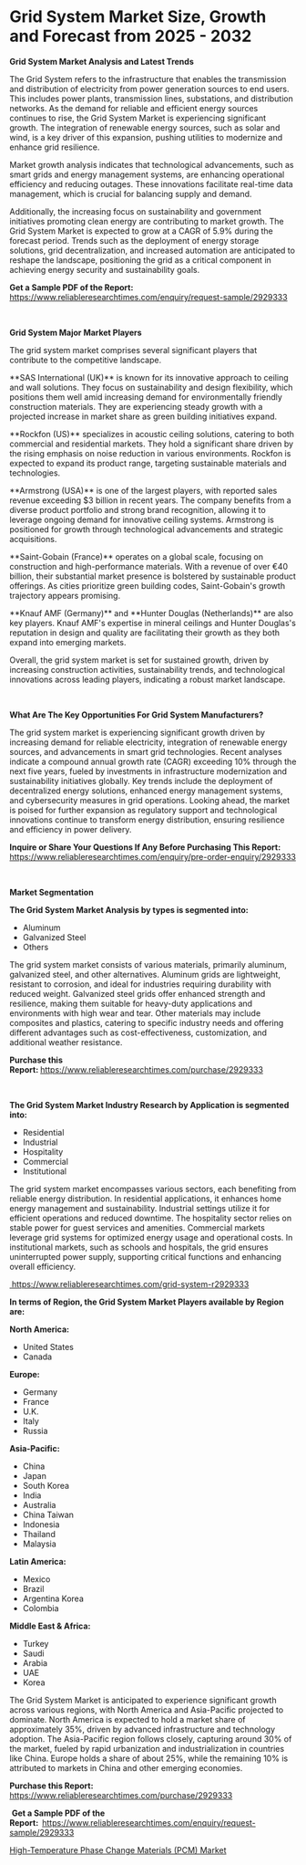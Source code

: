<p><h1>Grid System Market Size, Growth and Forecast from 2025 - 2032</h1></p><p><strong>Grid System Market Analysis and Latest Trends</strong></p>
<p><p>The Grid System refers to the infrastructure that enables the transmission and distribution of electricity from power generation sources to end users. This includes power plants, transmission lines, substations, and distribution networks. As the demand for reliable and efficient energy sources continues to rise, the Grid System Market is experiencing significant growth. The integration of renewable energy sources, such as solar and wind, is a key driver of this expansion, pushing utilities to modernize and enhance grid resilience.</p><p>Market growth analysis indicates that technological advancements, such as smart grids and energy management systems, are enhancing operational efficiency and reducing outages. These innovations facilitate real-time data management, which is crucial for balancing supply and demand. </p><p>Additionally, the increasing focus on sustainability and government initiatives promoting clean energy are contributing to market growth. The Grid System Market is expected to grow at a CAGR of 5.9% during the forecast period. Trends such as the deployment of energy storage solutions, grid decentralization, and increased automation are anticipated to reshape the landscape, positioning the grid as a critical component in achieving energy security and sustainability goals.</p></p>
<p><strong>Get a Sample PDF of the Report:&nbsp;</strong> <a href="https://www.reliableresearchtimes.com/enquiry/request-sample/2929333?utm_campaign=3190&utm_medium=2&utm_source=Github&utm_content=ia&utm_term=12032025&utm_id=grid-system">https://www.reliableresearchtimes.com/enquiry/request-sample/2929333</a></p>
<p>&nbsp;</p>
<p><strong>Grid System Major Market Players</strong></p>
<p><p>The grid system market comprises several significant players that contribute to the competitive landscape. </p><p>**SAS International (UK)** is known for its innovative approach to ceiling and wall solutions. They focus on sustainability and design flexibility, which positions them well amid increasing demand for environmentally friendly construction materials. They are experiencing steady growth with a projected increase in market share as green building initiatives expand.</p><p>**Rockfon (US)** specializes in acoustic ceiling solutions, catering to both commercial and residential markets. They hold a significant share driven by the rising emphasis on noise reduction in various environments. Rockfon is expected to expand its product range, targeting sustainable materials and technologies.</p><p>**Armstrong (USA)** is one of the largest players, with reported sales revenue exceeding $3 billion in recent years. The company benefits from a diverse product portfolio and strong brand recognition, allowing it to leverage ongoing demand for innovative ceiling systems. Armstrong is positioned for growth through technological advancements and strategic acquisitions.</p><p>**Saint-Gobain (France)** operates on a global scale, focusing on construction and high-performance materials. With a revenue of over €40 billion, their substantial market presence is bolstered by sustainable product offerings. As cities prioritize green building codes, Saint-Gobain's growth trajectory appears promising.</p><p>**Knauf AMF (Germany)** and **Hunter Douglas (Netherlands)** are also key players. Knauf AMF's expertise in mineral ceilings and Hunter Douglas's reputation in design and quality are facilitating their growth as they both expand into emerging markets.</p><p>Overall, the grid system market is set for sustained growth, driven by increasing construction activities, sustainability trends, and technological innovations across leading players, indicating a robust market landscape.</p></p>
<p>&nbsp;</p>
<p><strong>What Are The Key Opportunities For Grid System Manufacturers?</strong></p>
<p><p>The grid system market is experiencing significant growth driven by increasing demand for reliable electricity, integration of renewable energy sources, and advancements in smart grid technologies. Recent analyses indicate a compound annual growth rate (CAGR) exceeding 10% through the next five years, fueled by investments in infrastructure modernization and sustainability initiatives globally. Key trends include the deployment of decentralized energy solutions, enhanced energy management systems, and cybersecurity measures in grid operations. Looking ahead, the market is poised for further expansion as regulatory support and technological innovations continue to transform energy distribution, ensuring resilience and efficiency in power delivery.</p></p>
<p><strong>Inquire or Share Your Questions If Any Before Purchasing This Report:</strong> <a href="https://www.reliableresearchtimes.com/enquiry/pre-order-enquiry/2929333?utm_campaign=3190&utm_medium=2&utm_source=Github&utm_content=ia&utm_term=12032025&utm_id=grid-system">https://www.reliableresearchtimes.com/enquiry/pre-order-enquiry/2929333</a></p>
<p>&nbsp;</p>
<p><strong>Market Segmentation</strong></p>
<p><strong>The Grid System Market Analysis by types is segmented into:</strong></p>
<p><ul><li>Aluminum</li><li>Galvanized Steel</li><li>Others</li></ul></p>
<p><p>The grid system market consists of various materials, primarily aluminum, galvanized steel, and other alternatives. Aluminum grids are lightweight, resistant to corrosion, and ideal for industries requiring durability with reduced weight. Galvanized steel grids offer enhanced strength and resilience, making them suitable for heavy-duty applications and environments with high wear and tear. Other materials may include composites and plastics, catering to specific industry needs and offering different advantages such as cost-effectiveness, customization, and additional weather resistance.</p></p>
<p><strong>Purchase this Report:&nbsp;</strong><a href="https://www.reliableresearchtimes.com/purchase/2929333?utm_campaign=3190&utm_medium=2&utm_source=Github&utm_content=ia&utm_term=12032025&utm_id=grid-system">https://www.reliableresearchtimes.com/purchase/2929333</a></p>
<p>&nbsp;</p>
<p><strong>The Grid System Market Industry Research by Application is segmented into:</strong></p>
<p><ul><li>Residential</li><li>Industrial</li><li>Hospitality</li><li>Commercial</li><li>Institutional</li></ul></p>
<p><p>The grid system market encompasses various sectors, each benefiting from reliable energy distribution. In residential applications, it enhances home energy management and sustainability. Industrial settings utilize it for efficient operations and reduced downtime. The hospitality sector relies on stable power for guest services and amenities. Commercial markets leverage grid systems for optimized energy usage and operational costs. In institutional markets, such as schools and hospitals, the grid ensures uninterrupted power supply, supporting critical functions and enhancing overall efficiency.</p></p>
<p><a href="https://www.reliableresearchtimes.com/grid-system-r2929333?utm_campaign=3190&utm_medium=2&utm_source=Github&utm_content=ia&utm_term=12032025&utm_id=grid-system">&nbsp;https://www.reliableresearchtimes.com/grid-system-r2929333</a></p>
<p><strong>In terms of Region, the Grid System Market Players available by Region are:</strong></p>
<p>
    <p> <strong> North America: </strong>
        <ul>
            <li>United States</li>
            <li>Canada</li>
        </ul>
        </p> 
    <p> <strong> Europe: </strong>
        <ul>
            <li>Germany</li>
            <li>France</li>
            <li>U.K.</li>
            <li>Italy</li>
            <li>Russia</li>
        </ul>
        </p> 
    <p> <strong> Asia-Pacific: </strong>
        <ul>
            <li>China</li>
            <li>Japan</li>
            <li>South Korea</li>
            <li>India</li>
            <li>Australia</li>
            <li>China Taiwan</li>
            <li>Indonesia</li>
            <li>Thailand</li>
            <li>Malaysia</li>
        </ul>
        </p> 
    <p> <strong> Latin America: </strong>
        <ul>
            <li>Mexico</li>
            <li>Brazil</li>
            <li>Argentina Korea</li>
            <li>Colombia</li>
        </ul>
        </p> 
    <p> <strong> Middle East & Africa: </strong>
        <ul>
            <li>Turkey</li>
            <li>Saudi</li>
            <li>Arabia</li>
            <li>UAE</li>
            <li>Korea</li>
        </ul>
    </p>
    </p>
<p><p>The Grid System Market is anticipated to experience significant growth across various regions, with North America and Asia-Pacific projected to dominate. North America is expected to hold a market share of approximately 35%, driven by advanced infrastructure and technology adoption. The Asia-Pacific region follows closely, capturing around 30% of the market, fueled by rapid urbanization and industrialization in countries like China. Europe holds a share of about 25%, while the remaining 10% is attributed to markets in China and other emerging economies.</p></p>
<p><strong>Purchase this Report: </strong><a href="https://www.reliableresearchtimes.com/purchase/2929333?utm_campaign=3190&utm_medium=2&utm_source=Github&utm_content=ia&utm_term=12032025&utm_id=grid-system">https://www.reliableresearchtimes.com/purchase/2929333</a></p>
<p>&nbsp;<strong>Get a Sample PDF of the Report:&nbsp;&nbsp;</strong><a href="https://www.reliableresearchtimes.com/enquiry/request-sample/2929333?utm_campaign=3190&utm_medium=2&utm_source=Github&utm_content=ia&utm_term=12032025&utm_id=grid-system">https://www.reliableresearchtimes.com/enquiry/request-sample/2929333</a></p>
<p><strong></strong></p>
<p><p><a href="https://github.com/shewlisapsai/Market-Research-Report-List-1/blob/main/high-temperature-phase-change-materials-pcm-market.md?utm_campaign=3190&utm_medium=2&utm_source=Github&utm_content=ia&utm_term=12032025&utm_id=grid-system">High-Temperature Phase Change Materials (PCM) Market</a></p></p>